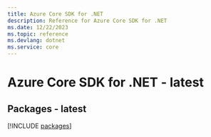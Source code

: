 ```yaml
---
title: Azure Core SDK for .NET
description: Reference for Azure Core SDK for .NET
ms.date: 12/22/2023
ms.topic: reference
ms.devlang: dotnet
ms.service: core
---
```

# Azure Core SDK for .NET - latest
## Packages - latest
[!INCLUDE [packages](core-index.md)]